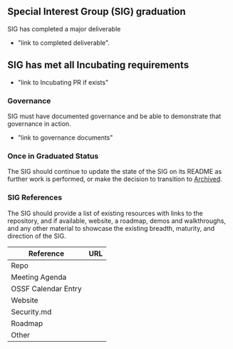 ## Special Interest Group (SIG) graduation

SIG has completed a major deliverable
  * "link to completed deliverable".

## SIG has met all Incubating requirements
  * "link to Incubating PR if exists"

### Governance
SIG must have documented governance and be able to demonstrate that governance in action.
  * "link to governance documents"

### Once in Graduated Status

The SIG should continue to update the state of the SIG on its README as further work is performed, or make the decision to transition to [Archived](https://github.com/ossf/tac/blob/main/process/sig-lifecycle.md#to-become-archived).

### SIG References
The SIG should provide a list of existing resources with links to the repository, and if available, website, a roadmap, demos and walkthroughs, and any other material to showcase the existing breadth, maturity, and direction of the SIG.

 Reference              | URL |
|-----------------------|-----|
| Repo                  |     |
| Meeting Agenda        |     |
| OSSF Calendar Entry   |     |
| Website               |     |
| Security.md           |     |
| Roadmap               |     |
| Other                 |     |
